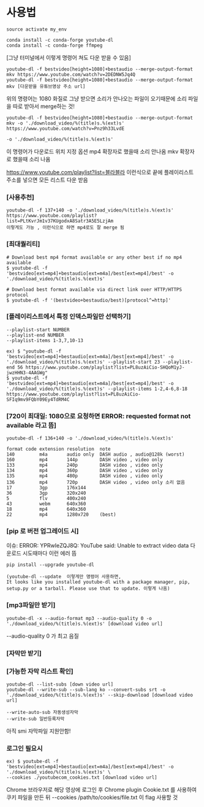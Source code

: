 # 사용법

```
source activate my_env

conda install -c conda-forge youtube-dl
conda install -c conda-forge ffmpeg
```
[그냥 터미널에서 이렇게 명령어 쳐도 다운 받을 수 있음]
```
youtube-dl -f bestvideo[height=1080]+bestaudio --merge-output-format mkv https://www.youtube.com/watch?v=2DEDNW5Jq4Q
youtube-dl -f bestvideo[height=1080]+bestaudio --merge-output-format mkv [다운받을 유튜브영상 주소 url]
```

위의 명령어는 1080 화질로 그냥 받으면 소리가 안나오는 파일이 오기때문에
소리 파일을 따로 받아서 merge하는 것!
```
youtube-dl -f bestvideo[height=1080]+bestaudio --merge-output-format mkv -o './download_video/%(title)s.%(ext)s' https://www.youtube.com/watch?v=Pnz9h33LvdE
```
```
-o './download_video/%(title)s.%(ext)s'
```
이 명령어가 다운로드 위치 지정 옵션
mp4 확장자로 했을때 소리 안나옴
mkv 확장자로 했을때 소리 나옴

https://www.youtube.com/playlist?list=블라블라
이런식으로 끝에 플레이리스트 주소를 넣으면 모든 리스트 다운 받음

### [사용추천]
```
youtube-dl -f 137+140 -o './download_video/%(title)s.%(ext)s' https://www.youtube.com/playlist?list=PLtKvrJm1v37KUgodxA8Satr3A5E5LzjAm
이렇게도 가능 , 이런식으로 하면 mp4로도 잘 merge 됨
```
### [최대퀄리티]
```
# Download best mp4 format available or any other best if no mp4 available
$ youtube-dl -f 'bestvideo[ext=mp4]+bestaudio[ext=m4a]/best[ext=mp4]/best' -o './download_video/%(title)s.%(ext)s'

# Download best format available via direct link over HTTP/HTTPS protocol
$ youtube-dl -f '(bestvideo+bestaudio/best)[protocol^=http]'
```

### [플레이리스트에서 특정 인덱스파일만 선택하기]
```
--playlist-start NUMBER
--playlist-end NUMBER
--playlist-items 1-3,7,10-13

ex) $ "youtube-dl -f 'bestvideo[ext=mp4]+bestaudio[ext=m4a]/best[ext=mp4]/best' -o './download_video/%(title)s.%(ext)s' --playlist-start 23 --playlist-end 56 https://www.youtube.com/playlist?list=PL8uzAiCio-SHQoM1yJ-jwzHHN3-4AAGWg"
$ youtube-dl -f 'bestvideo[ext=mp4]+bestaudio[ext=m4a]/best[ext=mp4]/best' -o './download_video/%(title)s.%(ext)s' --playlist-items 1-2,4-6,8-18 https://www.youtube.com/playlist?list=PL8uzAiCio-SFIq9mv9FQbY09Ey4TdRM4C
```

### [720이 최대일: 1080으로 요청하면 ERROR: requested format not available 라고 뜸]
```
youtube-dl -f 136+140 -o './download_video/%(title)s.%(ext)s'

format code extension resolution  note
140         m4a       audio only  DASH audio , audio@128k (worst)
160         mp4       144p        DASH video , video only
133         mp4       240p        DASH video , video only
134         mp4       360p        DASH video , video only
135         mp4       480p        DASH video , video only
136         mp4       720p        DASH video , video only 소리 없음
17          3gp       176x144
36          3gp       320x240
5           flv       400x240
43          webm      640x360
18          mp4       640x360
22          mp4       1280x720    (best)
```

### [pip 로 버전 업그레이드 시]

이슈: ERROR: YPRwIeZQJ8Q: YouTube said: Unable to extract video data
    다운로드 시도때마다 이런 에러 뜸
```
pip install --upgrade youtube-dl

(youtube-dl --update  이렇게만 명령어 사용하면,
It looks like you installed youtube-dl with a package manager, pip, setup.py or a tarball. Please use that to update. 이렇게 나옴)
```

### [mp3파일만 받기]
```
youtube-dl -x --audio-format mp3 --audio-quality 0 -o './download_video/%(title)s.%(ext)s' [download video url]
```
--audio-quality 0 가 최고 음질

### [자막만 받기]
### [가능한 자막 리스트 확인]
```
youtube-dl --list-subs [down video url]
youtube-dl --write-sub --sub-lang ko --convert-subs srt -o './download_video/%(title)s.%(ext)s' --skip-download [download video url]

--write-auto-sub 자동생성자막
--write-sub 일반등록자막
```
아직 smi 자막파일 지원안함!

### 로그인 필요시
```
ex) $ youtube-dl -f 'bestvideo[ext=mp4]+bestaudio[ext=m4a]/best[ext=mp4]/best' -o './download_video/%(title)s.%(ext)s' \
--cookies ./youtubecom_cookies.txt [download video url]
```
Chrome 브라우저로 해당 영상에 로그인 후 Chrome plugin Cookie.txt 를 사용하여 쿠키 파일을 만든 뒤 
--cookies /path/to/cookies/file.txt 이 flag 사용할 것